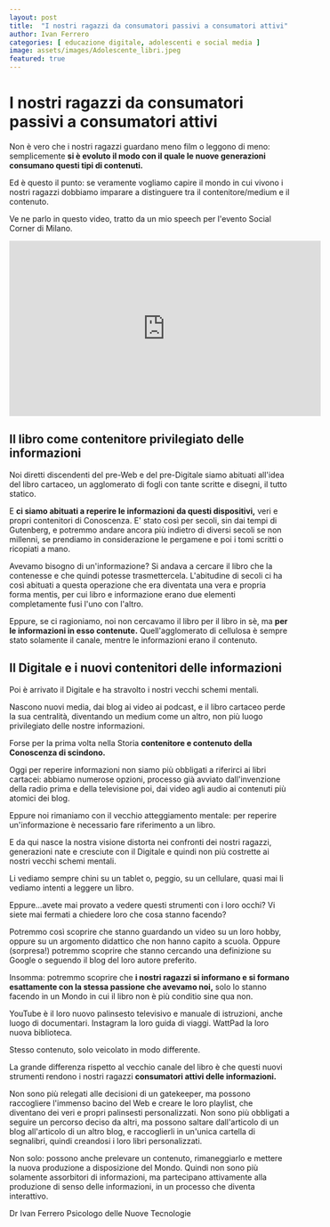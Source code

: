 ```yaml
---
layout: post
title:  "I nostri ragazzi da consumatori passivi a consumatori attivi"
author: Ivan Ferrero
categories: [ educazione digitale, adolescenti e social media ]
image: assets/images/Adolescente_libri.jpeg
featured: true
---
```


# I nostri ragazzi da consumatori passivi a consumatori attivi

Non è vero che i nostri ragazzi guardano meno film o leggono di meno: semplicemente **si è evoluto il modo con il quale le nuove generazioni consumano questi tipi di contenuti.**

Ed è questo il punto: se veramente vogliamo capire il mondo in cui vivono i nostri ragazzi dobbiamo imparare a distinguere tra il contenitore/medium e il contenuto.

Ve ne parlo in questo video, tratto da un mio speech per l'evento Social Corner di Milano.

<iframe width="560" height="315" src="https://www.youtube.com/embed/trwZ5Se5OMw" frameborder="0" allow="accelerometer; autoplay; encrypted-media; gyroscope; picture-in-picture" allowfullscreen></iframe>

## Il libro come contenitore privilegiato delle informazioni

Noi diretti discendenti del pre-Web e del pre-Digitale siamo abituati all'idea del libro cartaceo, un agglomerato di fogli con tante scritte e disegni, il tutto statico.

E **ci siamo abituati a reperire le informazioni da questi dispositivi,** veri e propri contenitori di Conoscenza.
E' stato così per secoli, sin dai tempi di Gutenberg, e potremmo andare ancora più indietro di diversi secoli se non millenni, se prendiamo in considerazione le pergamene e poi i tomi scritti o ricopiati a mano.

Avevamo bisogno di un'informazione?
Si andava a cercare il libro che la contenesse e che quindi potesse trasmettercela.
L'abitudine di secoli ci ha così abituati a questa operazione che era diventata una vera e propria forma mentis, per cui libro e informazione erano due elementi completamente fusi l'uno con l'altro.

Eppure, se ci ragioniamo, noi non cercavamo il libro per il libro in sè, ma **per le informazioni in esso contenute.**
Quell'agglomerato di cellulosa è sempre stato solamente il canale, mentre le informazioni erano il contenuto.

## Il Digitale e i nuovi contenitori delle informazioni

Poi è arrivato il Digitale e ha stravolto i nostri vecchi schemi mentali.

Nascono nuovi media, dai blog ai video ai podcast, e il libro cartaceo perde la sua centralità, diventando un medium come un altro, non più luogo privilegiato delle nostre informazioni.

Forse per la prima volta nella Storia **contenitore e contenuto della Conoscenza di scindono.**	

Oggi per reperire informazioni non siamo più obbligati a riferirci ai libri cartacei: abbiamo numerose opzioni, processo già avviato dall'invenzione della radio prima e della televisione poi, dai video agli audio ai contenuti più atomici dei blog.

Eppure noi rimaniamo con il vecchio atteggiamento mentale: per reperire un'informazione è necessario fare riferimento a un libro.

E da qui nasce la nostra visione distorta nei confronti dei nostri ragazzi, generazioni nate e cresciute con il Digitale e quindi non più costrette ai nostri vecchi schemi mentali.

Li vediamo sempre chini su un tablet o, peggio, su un cellulare, quasi mai li vediamo intenti a leggere un libro.

Eppure...avete mai provato a vedere questi strumenti con i loro occhi?
Vi siete mai fermati a chiedere loro che cosa stanno facendo?

Potremmo così scoprire che stanno guardando un video su un loro hobby, oppure su un argomento didattico che non hanno capito a scuola.
Oppure (sorpresa!) potremmo scoprire che stanno cercando una definizione su Google o seguendo il blog del loro autore preferito.

Insomma: potremmo scoprire che **i nostri ragazzi si informano e si formano esattamente con la stessa passione che avevamo noi,** solo lo stanno facendo in un Mondo in cui il libro non è più conditio sine qua non.

YouTube è il loro nuovo palinsesto televisivo e manuale di istruzioni, anche luogo di documentari.
Instagram la loro guida di viaggi.
WattPad la loro nuova biblioteca.

Stesso contenuto, solo veicolato in modo differente.

La grande differenza rispetto al vecchio canale del libro è che questi nuovi strumenti rendono i nostri ragazzi **consumatori attivi delle informazioni.**

Non sono più relegati alle decisioni di un gatekeeper, ma possono raccogliere l'immenso bacino del Web e creare le loro playlist, che diventano dei veri e propri palinsesti personalizzati.
Non sono più obbligati a seguire un percorso deciso da altri, ma possono saltare dall'articolo di un blog all'articolo di un altro blog, e raccoglierli in un'unica cartella di segnalibri, quindi creandosi i loro libri personalizzati.

Non solo: possono anche prelevare un contenuto, rimaneggiarlo e mettere la nuova produzione a disposizione del Mondo.
Quindi non sono più solamente assorbitori di informazioni, ma partecipano attivamente alla produzione di senso delle informazioni, in un processo che diventa interattivo.

Dr Ivan Ferrero
Psicologo delle Nuove Tecnologie

